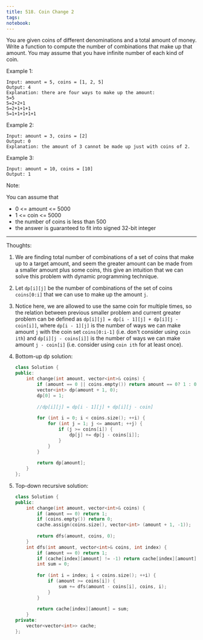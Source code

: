 ```yaml
---
title: 518. Coin Change 2
tags: 
notebook: 
---
```


You are given coins of different denominations and a total amount of money. Write a function to compute the number of combinations that make up that amount. You may assume that you have infinite number of each kind of coin.

 

Example 1:
```
Input: amount = 5, coins = [1, 2, 5]
Output: 4
Explanation: there are four ways to make up the amount:
5=5
5=2+2+1
5=2+1+1+1
5=1+1+1+1+1
```
Example 2:
```
Input: amount = 3, coins = [2]
Output: 0
Explanation: the amount of 3 cannot be made up just with coins of 2.
```
Example 3:
```
Input: amount = 10, coins = [10] 
Output: 1
``` 

Note:

You can assume that

- 0 <= amount <= 5000
- 1 <= coin <= 5000
- the number of coins is less than 500
- the answer is guaranteed to fit into signed 32-bit integer

----------
Thoughts:
1. We are finding total number of combinations of a set of coins that make up to a target amount, and seem the greater amount can be made from a smaller amount plus some coins, this give an intuition that we can solve this problem with dynamic programming technique.
2. Let `dp[i][j]` be the number of combinations of the set of coins `coins[0:i]` that we can use to make up the amount `j`.
3. Notice here, we are allowed to use the same coin for multiple times, so the relation between previous smaller problem and current greater problem can be defined as `dp[i][j] = dp[i - 1][j] + dp[i][j - coin[i]]`, where `dp[i - 1][j]` is the number of ways we can make amount `j` with the coin set `coins[0:i-1]` (i.e. don't consider using `coin ith`) and `dp[i][j - coins[i]]` is the number of ways we can make amount `j - coin[i]` (i.e. consider using `coin ith` for at least once).

4. Bottom-up dp solution:
    ```c++
    class Solution {
    public:
        int change(int amount, vector<int>& coins) {
            if (amount == 0 || coins.empty()) return amount == 0? 1 : 0;
            vector<int> dp(amount + 1, 0);
            dp[0] = 1;
            
            //dp[i][j] = dp[i - 1][j] + dp[i][j - coin]
            
            for (int i = 0; i < coins.size(); ++i) {
                for (int j = 1; j <= amount; ++j) {
                    if (j >= coins[i]) {
                        dp[j] += dp[j - coins[i]];
                    }
                }
            }
            
            return dp[amount];
        }
    };
    ```

5. Top-down recursive solution:
    ```c++
    class Solution {
    public:
        int change(int amount, vector<int>& coins) {
            if (amount == 0) return 1;
            if (coins.empty()) return 0;
            cache.assign(coins.size(), vector<int> (amount + 1, -1));
            
            return dfs(amount, coins, 0);
        }
        int dfs(int amount, vector<int>& coins, int index) {
            if (amount == 0) return 1;
            if (cache[index][amount] != -1) return cache[index][amount];
            int sum = 0;
            
            for (int i = index; i < coins.size(); ++i) {
                if (amount >= coins[i]) {
                    sum += dfs(amount - coins[i], coins, i);
                }
            }
            
            return cache[index][amount] = sum;
        }
    private:
        vector<vector<int>> cache;
    };
    ```
